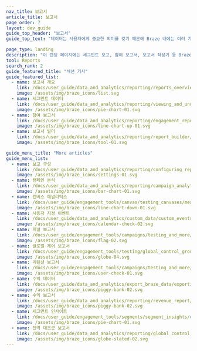 ```yaml
---
nav_title: 보고서
article_title: 보고서
page_order: 7
layout: dev_guide
guide_top_header: "보고서"
guide_top_text: "데이터는 사용자에게 중요한 의미를 갖기 때문에 Braze 내에는 여러 가지 보고 옵션이 있습니다( <a href='/docs/user_guide/data_and_analytics/braze_currents/'>커런츠</a> 제외). <br><br> 어디서부터 시작해야 할지 잘 모르겠다면 <a href='/docs/user_guide/data_and_analytics/reporting/reports_overview/'>보고서 개요에서</a> 일반적인 마케팅 전략 질문에 답하는 데 사용할 수 있는 보고서와 분석에 대한 지침을 확인하세요. "

page_type: landing
description: "이 랜딩 페이지에는 세그먼트 보고, 참여 보고서, 보고서 작성기 등 Braze 내에서 사용할 수 있는 보고 옵션(커런츠 제외)에 대한 문서가 있습니다."
tool: Reports
search_rank: 2
guide_featured_title: "섹션 기사"
guide_featured_list:
  - name: 보고서 개요
    link: /docs/user_guide/data_and_analytics/reporting/reports_overview
    image: /assets/img/braze_icons/list.svg
  - name: 세그먼트 데이터
    link: /docs/user_guide/data_and_analytics/reporting/viewing_and_understanding_segment_data/
    image: /assets/img/braze_icons/pie-chart-01.svg
  - name: 참여 보고서
    link: /docs/user_guide/data_and_analytics/reporting/engagement_reports/
    image: /assets/img/braze_icons/line-chart-up-01.svg
  - name: 보고서 빌더
    link: /docs/user_guide/data_and_analytics/reporting/report_builder/
    image: /assets/img/braze_icons/tool-01.svg

guide_menu_title: "More articles"
guide_menu_list:
  - name: 보고 구성
    link: /docs/user_guide/data_and_analytics/reporting/configuring_reporting/
    image: /assets/img/braze_icons/settings-01.svg
  - name: 캠페인 분석 
    link: /docs/user_guide/data_and_analytics/reporting/campaign_analytics/
    image: /assets/img/braze_icons/bar-chart-01.svg
  - name: 캔버스 애널리틱스
    link: /docs/user_guide/engagement_tools/canvas/testing_canvases/measuring_and_testing_with_canvas_analytics/
    image: /assets/img/braze_icons/line-chart-down-01.svg
  - name: 사용자 지정 이벤트
    link: /docs/user_guide/data_and_analytics/custom_data/custom_events/#custom-event-analytics
    image: /assets/img/braze_icons/calendar-check-02.svg
  - name: 퍼널 보고서
    link: /docs/user_guide/engagement_tools/campaigns/testing_and_more/campaign_funnel_report/
    image: /assets/img/braze_icons/flag-02.svg
  - name: 글로벌 제어 보고서
    link: /docs/user_guide/engagement_tools/testing/global_control_group/#viewing-reporting
    image: /assets/img/braze_icons/globe-04.svg
  - name: 리텐션 보고서
    link: /docs/user_guide/engagement_tools/campaigns/testing_and_more/retention_reports/
    image: /assets/img/braze_icons/user-check-01.svg
  - name: 수익 데이터
    link: /docs/user_guide/data_and_analytics/export_braze_data/exporting_revenue_data/#revenue-data
    image: /assets/img/braze_icons/piggy-bank-02.svg
  - name: 수익 보고서
    link: /docs/user_guide/data_and_analytics/reporting/revenue_report/
    image: /assets/img/braze_icons/piggy-bank-02.svg
  - name: 세그먼트 인사이트
    link: /docs/user_guide/engagement_tools/segments/segment_insights/#segment-insights
    image: /assets/img/braze_icons/pie-chart-01.svg
  - name: 전역 대조군 보고서
    link: /docs/user_guide/data_and_analytics/reporting/global_control_group_reporting/
    image: /assets/img/braze_icons/globe-slated-02.svg
---
```

